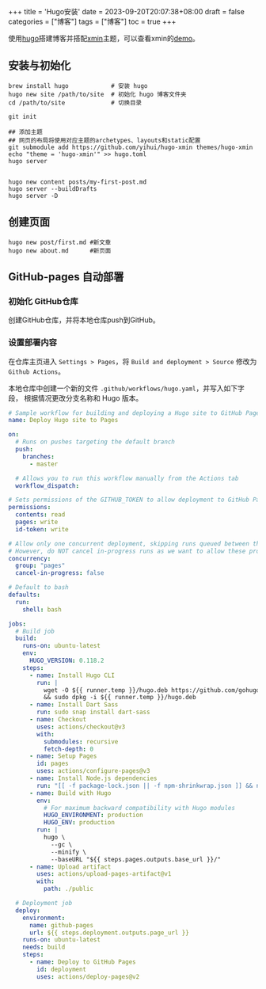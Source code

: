 +++
title = 'Hugo安装'
date = 2023-09-20T20:07:38+08:00
draft = false
categories = ["博客"]
tags = ["博客"]
toc = true
+++

使用[hugo](https://gohugo.io)搭建博客并搭配[xmin](https://github.com/yihui/hugo-xmin)主题，可以查看xmin的[demo](https://xmin.yihui.org)。

## 安装与初始化

```shell
brew install hugo            # 安装 hugo
hugo new site /path/to/site  # 初始化 hugo 博客文件夹
cd /path/to/site             # 切换目录

git init

## 添加主题
## 网页的布局将使用对应主题的archetypes、layouts和static配置
git submodule add https://github.com/yihui/hugo-xmin themes/hugo-xmin
echo "theme = 'hugo-xmin'" >> hugo.toml
hugo server


hugo new content posts/my-first-post.md
hugo server --buildDrafts
hugo server -D
```

## 创建页面

```shell
hugo new post/first.md #新文章
hugo new about.md      #新页面
```

## GitHub-pages 自动部署

### 初始化 GitHub仓库

创建GitHub仓库，并将本地仓库push到GitHub。

### 设置部署内容

在仓库主页进入 `Settings > Pages`，将 `Build and deployment > Source` 修改为 `Github Actions`。

本地仓库中创建一个新的文件 `.github/workflows/hugo.yaml`，并写入如下字段，
根据情况更改分支名称和 Hugo 版本。

```yaml
# Sample workflow for building and deploying a Hugo site to GitHub Pages
name: Deploy Hugo site to Pages

on:
  # Runs on pushes targeting the default branch
  push:
    branches:
      - master

  # Allows you to run this workflow manually from the Actions tab
  workflow_dispatch:

# Sets permissions of the GITHUB_TOKEN to allow deployment to GitHub Pages
permissions:
  contents: read
  pages: write
  id-token: write

# Allow only one concurrent deployment, skipping runs queued between the run in-progress and latest queued.
# However, do NOT cancel in-progress runs as we want to allow these production deployments to complete.
concurrency:
  group: "pages"
  cancel-in-progress: false

# Default to bash
defaults:
  run:
    shell: bash

jobs:
  # Build job
  build:
    runs-on: ubuntu-latest
    env:
      HUGO_VERSION: 0.118.2
    steps:
      - name: Install Hugo CLI
        run: |
          wget -O ${{ runner.temp }}/hugo.deb https://github.com/gohugoio/hugo/releases/download/v${HUGO_VERSION}/hugo_extended_${HUGO_VERSION}_linux-amd64.deb \
          && sudo dpkg -i ${{ runner.temp }}/hugo.deb          
      - name: Install Dart Sass
        run: sudo snap install dart-sass
      - name: Checkout
        uses: actions/checkout@v3
        with:
          submodules: recursive
          fetch-depth: 0
      - name: Setup Pages
        id: pages
        uses: actions/configure-pages@v3
      - name: Install Node.js dependencies
        run: "[[ -f package-lock.json || -f npm-shrinkwrap.json ]] && npm ci || true"
      - name: Build with Hugo
        env:
          # For maximum backward compatibility with Hugo modules
          HUGO_ENVIRONMENT: production
          HUGO_ENV: production
        run: |
          hugo \
            --gc \
            --minify \
            --baseURL "${{ steps.pages.outputs.base_url }}/"          
      - name: Upload artifact
        uses: actions/upload-pages-artifact@v1
        with:
          path: ./public

  # Deployment job
  deploy:
    environment:
      name: github-pages
      url: ${{ steps.deployment.outputs.page_url }}
    runs-on: ubuntu-latest
    needs: build
    steps:
      - name: Deploy to GitHub Pages
        id: deployment
        uses: actions/deploy-pages@v2
```